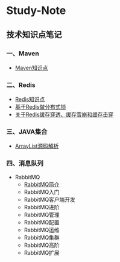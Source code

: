 # Study-Note
## 技术知识点笔记

### 一、Maven

- <a href="/20190708/maven.md" target="_blank">Maven知识点</a>

### 二、Redis

- <a href="/20190709/Redis.md" target="_blank">Redis知识点</a>  
- <a href="/20190711/Redis分布式锁.md" target="_blank">基于Redis做分布式锁</a>
- <a href="/20190711/关于Redis问题.md" target="_blank">关于Redis缓存穿透、缓存雪崩和缓存击穿</a>

### 三、JAVA集合

- <a href="/20190710/ArrayList.md" target="_blank">ArrayList源码解析</a>

### 四、消息队列

- RabbitMQ
  - <a href="/20190713/RabbitMQ简介.md" target="_blank">RabbitMQ简介</a>
  - RabbitMQ入门
  - RabbitMQ客户端开发
  - RabbitMQ进阶
  - RabbitMQ管理
  - RabbitMQ配置
  - RabbitMQ运维
  - RabbitMQ集群
  - RabbitMQ高阶
  - RabbitMQ扩展

